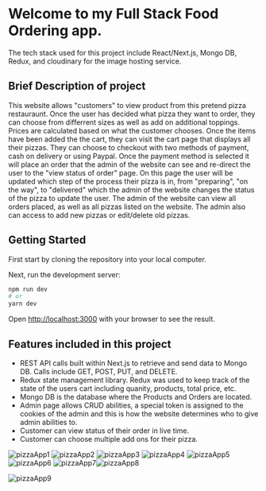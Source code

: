 # Welcome to my Full Stack Food Ordering app.
The tech stack used for this project include React/Next.js, Mongo DB, Redux, and cloudinary for the image hosting service. 

## Brief Description of project
This website allows "customers" to view product from this pretend pizza restauraunt. Once the user has decided what pizza they want to order, they can choose from differrent sizes as well as add on additional toppings. Prices are calculated based on what the customer chooses. Once the items have been added the the cart, they can visit the cart page that displays all their pizzas. They can choose to checkout with two methods of payment, cash on delivery or using Paypal. Once the payment method is selected it will place an order that the admin of the website can see and re-direct the user to the "view status of order" page. On this page the user will be updated which step of the process their pizza is in, from "preparing", "on the way", to "delivered" which the admin of the website changes the status of the pizza to update the user. The admin of the website can view all orders placed, as well as all pizzas listed on the website. The admin also can access to add new pizzas or edit/delete old pizzas.  


## Getting Started

First start by cloning the repository into your local computer.

Next, run the development server:

```bash
npm run dev
# or
yarn dev
```

Open [http://localhost:3000](http://localhost:3000) with your browser to see the result.



## Features included in this project
* REST API calls built within Next.js to retrieve and send data to Mongo DB. Calls include GET, POST, PUT, and DELETE.
* Redux state management library. Redux was used to keep track of the state of the users cart including quanity, products, total price, etc.
* Mongo DB is the database where the Products and Orders are located.
* Admin page allows CRUD abilities, a special token is assigned to the cookies of the admin and this is how the website determines who to give admin abilities to.
* Customer can view status of their order in live time.
* Customer can choose multiple add ons for their pizza.

![pizzaApp1](https://user-images.githubusercontent.com/58274004/203635928-e4b448e5-6eff-429f-9658-d98934b11be0.PNG)
![pizzaApp2](https://user-images.githubusercontent.com/58274004/203635940-82dd1313-91a5-4767-a5cd-8722268e6486.PNG)
![pizzaApp3](https://user-images.githubusercontent.com/58274004/203635948-e0820610-60f4-40bd-8200-a8d4301126e5.PNG)
![pizzaApp4](https://user-images.githubusercontent.com/58274004/203635958-80b436be-b2e7-41ec-92f4-92c352686f70.PNG)
![pizzaApp5](https://user-images.githubusercontent.com/58274004/203635986-76293555-9f21-42b1-b2d8-b775bf5272f8.PNG)
![pizzaApp6](https://user-images.githubusercontent.com/58274004/203635992-f42e1533-a162-479c-879f-e1907cde4a27.PNG)
![pizzaApp7](https://user-images.githubusercontent.com/58274004/203635997-988d7578-897c-4aac-bf01-d5093ab4c29d.PNG)![pizzaApp8](https://user-images.githubusercontent.com/58274004/203636002-d9aa9ecf-d189-450f-9aff-07a98d9ec86f.PNG)

![pizzaApp9](https://user-images.githubusercontent.com/58274004/203636005-d81069ab-25b6-4ba0-b83b-9a96d5214780.PNG)
